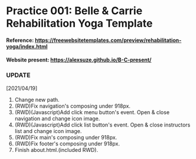 # Practice 001: Belle & Carrie Rehabilitation Yoga Template

#### Reference: https://freewebsitetemplates.com/preview/rehabilitation-yoga/index.html

#### Website present: https://alexsuze.github.io/B-C-present/ 

### UPDATE

[2021/04/19]  
1. Change new path.  
2. (RWD)Fix navigation's composing under 918px.  
3. (RWD)(Javascript)Add click menu button's event. Open & close navigation and change icon image.  
4. (RWD)(Javascript)Add click list button's event. Open & close instructors list and change icon image.  
5. (RWD)Fix main's composing under 918px.  
6. (RWD)Fix footer's composing under 918px.  
7. Finish about.html.(included RWD).